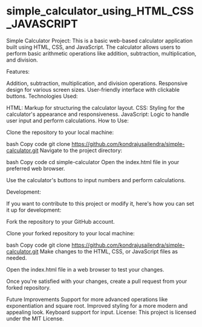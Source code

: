 # simple_calculator_using_HTML_CSS_JAVASCRIPT

Simple Calculator Project:
This is a basic web-based calculator application built using HTML, CSS, and JavaScript. The calculator allows users to perform basic arithmetic operations like addition, subtraction, multiplication, and division.

Features:

Addition, subtraction, multiplication, and division operations.
Responsive design for various screen sizes.
User-friendly interface with clickable buttons.
Technologies Used:

HTML: Markup for structuring the calculator layout.
CSS: Styling for the calculator's appearance and responsiveness.
JavaScript: Logic to handle user input and perform calculations.
How to Use:

Clone the repository to your local machine:

bash
Copy code
git clone https://github.com/kondrajusailendra/simple-calculator.git
Navigate to the project directory:

bash
Copy code
cd simple-calculator
Open the index.html file in your preferred web browser.

Use the calculator's buttons to input numbers and perform calculations.

Development:

If you want to contribute to this project or modify it, here's how you can set it up for development:

Fork the repository to your GitHub account.

Clone your forked repository to your local machine:

bash
Copy code
git clone https://github.com/kondrajusailendra/simple-calculator.git
Make changes to the HTML, CSS, or JavaScript files as needed.

Open the index.html file in a web browser to test your changes.

Once you're satisfied with your changes, create a pull request from your forked repository.

Future Improvements
Support for more advanced operations like exponentiation and square root.
Improved styling for a more modern and appealing look.
Keyboard support for input.
License:
This project is licensed under the MIT License.
